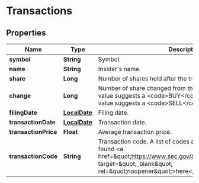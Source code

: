 # Transactions

## Properties

 Name                 | Type                          | Description                                                                                                                                                                                                                       | Notes      
----------------------|-------------------------------|-----------------------------------------------------------------------------------------------------------------------------------------------------------------------------------------------------------------------------------|------------
 **symbol**           | **String**                    | Symbol.                                                                                                                                                                                                                           | [optional] 
 **name**             | **String**                    | Insider&#39;s name.                                                                                                                                                                                                               | [optional] 
 **share**            | **Long**                      | Number of shares held after the transaction.                                                                                                                                                                                      | [optional] 
 **change**           | **Long**                      | Number of share changed from the last period. A positive value suggests a &lt;code&gt;BUY&lt;/code&gt; transaction. A negative value suggests a &lt;code&gt;SELL&lt;/code&gt; transaction.                                        | [optional] 
 **filingDate**       | [**LocalDate**](LocalDate.md) | Filing date.                                                                                                                                                                                                                      | [optional] 
 **transactionDate**  | [**LocalDate**](LocalDate.md) | Transaction date.                                                                                                                                                                                                                 | [optional] 
 **transactionPrice** | **Float**                     | Average transaction price.                                                                                                                                                                                                        | [optional] 
 **transactionCode**  | **String**                    | Transaction code. A list of codes and their meanings can be found &lt;a href&#x3D;\&quot;https://www.sec.gov/about/forms/form4data.pdf\&quot; target&#x3D;\&quot;_blank\&quot; rel&#x3D;\&quot;noopener\&quot;&gt;here&lt;/a&gt;. | [optional] 



